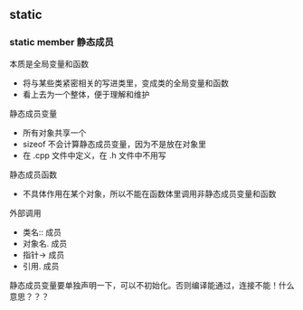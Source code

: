 ## static

### static member 静态成员

本质是全局变量和函数

* 将与某些类紧密相关的写进类里，变成类的全局变量和函数
* 看上去为一个整体，便于理解和维护

静态成员变量

* 所有对象共享一个
* sizeof 不会计算静态成员变量，因为不是放在对象里
* 在 .cpp 文件中定义，在 .h 文件中不用写

静态成员函数

* 不具体作用在某个对象，所以不能在函数体里调用非静态成员变量和函数

外部调用

* 类名:: 成员
* 对象名. 成员
* 指针-&gt; 成员
* 引用. 成员

静态成员变量要单独声明一下，可以不初始化。否则编译能通过，连接不能！什么意思？？？







